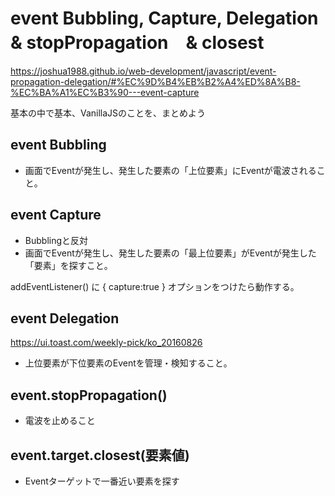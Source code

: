 # event Bubbling, Capture, Delegation & stopPropagation　& closest

https://joshua1988.github.io/web-development/javascript/event-propagation-delegation/#%EC%9D%B4%EB%B2%A4%ED%8A%B8-%EC%BA%A1%EC%B3%90---event-capture

基本の中で基本、VanillaJSのことを、まとめよう

## event Bubbling

* 画面でEventが発生し、発生した要素の「上位要素」にEventが電波されること。

## event Capture

* Bubblingと反対
* 画面でEventが発生し、発生した要素の「最上位要素」がEventが発生した「要素」を探すこと。

addEventListener() に { capture:true } オプションをつけたら動作する。

## event Delegation

https://ui.toast.com/weekly-pick/ko_20160826

* 上位要素が下位要素のEventを管理・検知すること。

## event.stopPropagation()

* 電波を止めること

## event.target.closest(要素値)

* Eventターゲットで一番近い要素を探す
